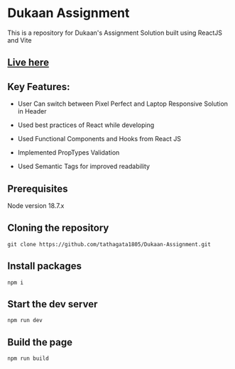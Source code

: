 # Dukaan Assignment

This is a repository for Dukaan's Assignment Solution built using ReactJS and Vite

## [Live here](https://teal-scone-08e945.netlify.app/)

## Key Features:

- User Can switch between Pixel Perfect and Laptop Responsive Solution in Header

- Used best practices of React while developing
- Used Functional Components and Hooks from React JS
- Implemented PropTypes Validation
- Used Semantic Tags for improved readability

## Prerequisites

Node version 18.7.x

## Cloning the repository

```shell
git clone https://github.com/tathagata1805/Dukaan-Assignment.git
```

## Install packages

```shell
npm i
```

## Start the dev server

```shell
npm run dev
```

## Build the page

```shell
npm run build
```
